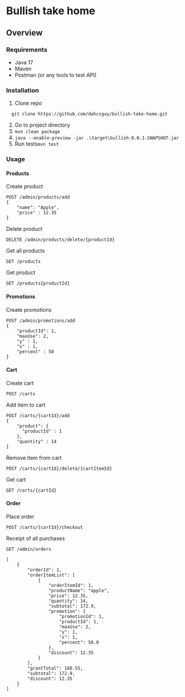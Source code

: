 # Bullish take home

## Overview


### Requirements
- Java 17
- Maven
- Postman (or any tools to test API)
### Installation
1. Clone repo
```
  git clone https://github.com/dahcsguy/bullish-take-home.git
```
2. Go to project directory
3. ```mvn clean package```
4. ```java --enable-preview -jar .\target\bullish-0.0.1-SNAPSHOT.jar```
5. Run tests```mvn test```
### Usage
#### Products
Create product
```
POST /admin/products/add
{
    "name": "Apple",
    "price" : 12.35
}
```
Delete product
```
DELETE /admin/products/delete/{productId}
```

Get all products
```
GET /products
```

Get product
```
GET /products{productId}
```

#### Promotions
Create promotions
```
POST /admin/promotions/add
{
    "productId": 1,
    "maxUse": 2,
    "y" : 1,
    "x" : 1,
    "percent" : 50
}
```

#### Cart

Create cart
```
POST /carts
```

Add item to cart
```
POST /carts/{cartId}/add
{
    "product": {
      "productId" : 1
    },
    "quantity" : 14
}

```

Remove item from cart
```
POST /carts/{cartId}/delete/{cartItemId}
```

Get cart
```
GET /carts/{cartId}
```

#### Order
Place order
```
POST /carts/{cartId}/checkout
```

Receipt of all purchases
```
GET /admin/orders

[
    {
        "orderId": 1,
        "orderItemList": [
            {
                "orderItemId": 1,
                "productName": "apple",
                "price": 12.35,
                "quantity": 14,
                "subtotal": 172.9,
                "promotion": {
                    "promotionId": 1,
                    "productId": 1,
                    "maxUse": 2,
                    "y": 1,
                    "x": 1,
                    "percent": 50.0
                },
                "discount": 12.35
            }
        ],
        "grantTotal": 160.55,
        "subtotal": 172.9,
        "discount": 12.35
    }
]
```